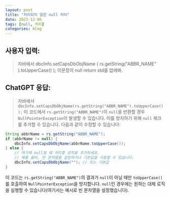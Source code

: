 ```yaml
---
layout: post
title: "처리되지 않은 null 처리"
date: 2023-12-06
tags: [null, 처리]
categories: blog
---
```


## 사용자 입력:
> 자바에서 dbcInfo.setCapsDbObjName ( rs.getString("ABBR_NAME"  ).toUpperCase()    ); 이문장의   null return std를 없애봐.

## ChatGPT 응답:
> 자바에서 `dbcInfo.setCapsDbObjName(rs.getString("ABBR_NAME").toUpperCase());` 이 코드에서 `rs.getString("ABBR_NAME")`이 `null`을 반환할 경우 `NullPointerException`이 발생할 수 있습니다. 이를 방지하기 위해 `null` 체크를 추가할 수 있습니다. 다음과 같이 수정할 수 있습니다:

```java
String abbrName = rs.getString("ABBR_NAME");
if (abbrName != null) {
    dbcInfo.setCapsDbObjName(abbrName.toUpperCase());
} else {
    // 여기에 null일 때 처리할 로직을 추가하세요.
    // 예를 들어, 빈 문자열을 설정하거나 기본값을 사용할 수 있습니다.
    dbcInfo.setCapsDbObjName(""); // 또는 기본값
}
```

이 코드는 `rs.getString("ABBR_NAME")`의 결과가 `null`이 아닐 때만 `toUpperCase()`를 호출하여 `NullPointerException`을 방지합니다. `null`인 경우에는 원하는 대체 로직을 실행할 수 있습니다(여기서는 예시로 빈 문자열을 설정했습니다).

